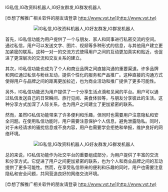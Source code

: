 IG私信,IG改资料机器人,IG好友群发,IG群发机器人

[😍想了解推广相关软件的朋友请登录 http://www.vst.tw](http://www.vst.tw)

 <center><img src="https://vst.tw/MP4/tuiguang/png/3.png" alt="IG私信,IG改资料机器人,IG好友群发,IG群发机器人"></center>

首先，IG私信功能为用户提供了一个与朋友、家人和同事进行私密交流的空间。通过私信，用户可以发送文字、图片、视频等多种形式的信息，与其他用户建立更加紧密的联系。这种一对一的交流方式使得用户之间的互动更加真实和贴近，也促进了更深层次的交流和交友关系的建立。

其次，IG私信功能也成为了个人和商业品牌之间直接沟通的重要渠道。许多品牌和网红通过私信与粉丝互动，提供个性化的服务和产品推广。这种直接的沟通方式使得用户与品牌之间的距离更加拉近，也为商业活动和推广提供了更多可能性。

另外，IG私信功能还为用户提供了一个分享生活点滴和见闻的平台。用户可以通过私信发送自己的日常瞬间、旅行见闻、美食体验等，与朋友分享彼此的生活。这种分享方式加深了人际关系，也为用户之间建立了更加紧密的联系。

然而，虽然IG私信功能带来了许多便利和乐趣，但同时也需要用户注意隐私和安全问题。在使用私信功能时，用户需要注意保护个人信息，避免泄露隐私。同时，对于未经请求的骚扰信息或不良内容，用户也需要学会拒绝和举报，维护良好的网络环境。

 <center><img src="https://vst.tw/MP4/tuiguang/png/0.png" alt="IG私信,IG改资料机器人,IG好友群发,IG群发机器人"></center>

总的来说，IG私信功能作为社交平台的重要组成部分，为用户提供了丰富的交流和分享方式。它促进了用户之间更加紧密的联系，也为个人和商业品牌之间的互动提供了更多可能性。然而，在享受私信带来的便利和乐趣的同时，用户也需要注意隐私和安全问题，共同营造良好的网络交流环境。

[😍想了解推广相关软件的朋友请登录 http://www.vst.tw](http://www.vst.tw)



